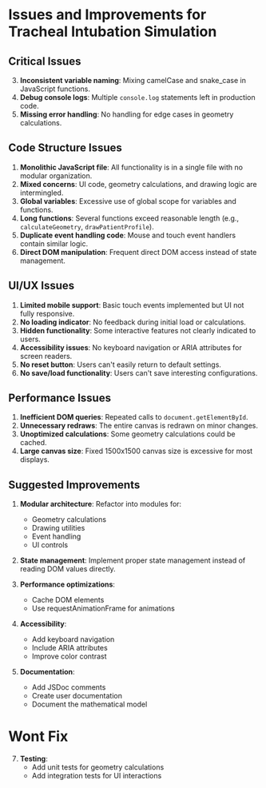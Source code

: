 # Issues and Improvements for Tracheal Intubation Simulation

## Critical Issues

3. **Inconsistent variable naming**: Mixing camelCase and snake_case in JavaScript functions.
4. **Debug console logs**: Multiple `console.log` statements left in production code.
5. **Missing error handling**: No handling for edge cases in geometry calculations.

## Code Structure Issues

1. **Monolithic JavaScript file**: All functionality is in a single file with no modular organization.
2. **Mixed concerns**: UI code, geometry calculations, and drawing logic are intermingled.
3. **Global variables**: Excessive use of global scope for variables and functions.
4. **Long functions**: Several functions exceed reasonable length (e.g., `calculateGeometry`, `drawPatientProfile`).
5. **Duplicate event handling code**: Mouse and touch event handlers contain similar logic.
6. **Direct DOM manipulation**: Frequent direct DOM access instead of state management.

## UI/UX Issues

1. **Limited mobile support**: Basic touch events implemented but UI not fully responsive.
2. **No loading indicator**: No feedback during initial load or calculations.
3. **Hidden functionality**: Some interactive features not clearly indicated to users.
4. **Accessibility issues**: No keyboard navigation or ARIA attributes for screen readers.
5. **No reset button**: Users can't easily return to default settings.
6. **No save/load functionality**: Users can't save interesting configurations.

## Performance Issues

1. **Inefficient DOM queries**: Repeated calls to `document.getElementById`.
2. **Unnecessary redraws**: The entire canvas is redrawn on minor changes.
3. **Unoptimized calculations**: Some geometry calculations could be cached.
4. **Large canvas size**: Fixed 1500x1500 canvas size is excessive for most displays.

## Suggested Improvements

1. **Modular architecture**: Refactor into modules for:
   - Geometry calculations
   - Drawing utilities
   - Event handling
   - UI controls

2. **State management**: Implement proper state management instead of reading DOM values directly.

3. **Performance optimizations**:
   - Cache DOM elements
   - Use requestAnimationFrame for animations

5. **Accessibility**:
   - Add keyboard navigation
   - Include ARIA attributes
   - Improve color contrast

6. **Documentation**:
   - Add JSDoc comments
   - Create user documentation
   - Document the mathematical model

# Wont Fix

7. **Testing**:
   - Add unit tests for geometry calculations
   - Add integration tests for UI interactions
